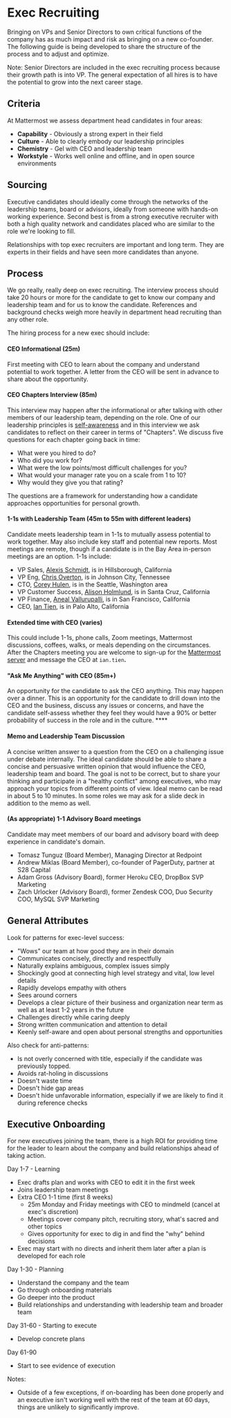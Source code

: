 # Exec Recruiting

Bringing on VPs and Senior Directors to own critical functions of the company has as much impact and risk as bringing on a new co-founder. The following guide is being developed to share the structure of the process and to adjust and optimize.

Note: Senior Directors are included in the exec recruiting process because their growth path is into VP. The general expectation of all hires is to have the potential to grow into the next career stage.

## Criteria

At Mattermost we assess department head candidates in four areas:

* **Capability** - Obviously a strong expert in their field
* **Culture** - Able to clearly embody our leadership principles
* **Chemistry** - Gel with CEO and leadership team
* **Workstyle** - Works well online and offline, and in open source environments 

## Sourcing

Executive candidates should ideally come through the networks of the leadership teams, board or advisors, ideally from someone with hands-on working experience. Second best is from a strong executive recruiter with both a high quality network and candidates placed who are similar to the role we're looking to fill.

Relationships with top exec recruiters are important and long term. They are experts in their fields and have seen more candidates than anyone.

## Process

We go really, really deep on exec recruiting. The interview process should take 20 hours or more for the candidate to get to know our company and leadership team and for us to know the candidate. References and background checks weigh more heavily in department head recruiting than any other role.

The hiring process for a new exec should include:

#### **CEO Informational \(25m\)** 

First meeting with CEO to learn about the company and understand potential to work together. A letter from the CEO will be sent in advance to share about the opportunity. 

#### **CEO Chapters Interview \(85m\)** 

This interview may happen after the informational or after talking with other members of our leadership team, depending on the role. One of our leadership principles is [self-awareness](../../../company/about-mattermost/#leadership-principles) and in this interview we ask candidates to reflect on their career in terms of "Chapters". We discuss five questions for each chapter going back in time: 

* What were you hired to do?
* Who did you work for? 
* What were the low points/most difficult challenges for you? 
* What would your manager rate you on a scale from 1 to 10? 
* Why would they give you that rating? 

The questions are a framework for understanding how a candidate approaches opportunities for personal growth. 

#### **1-1s with Leadership Team \(45m to 55m with different leaders\)** 

Candidate meets leadership team in 1-1s to mutually assess potential to work together. May also include key staff and potential new reports. Most meetings are remote, though if a candidate is in the Bay Area in-person meetings are an option. 1-1s include:  

* VP Sales, [Alexis Schmidt](https://www.linkedin.com/in/alexis-schmidt-4819281/), is in Hillsborough, California 
* VP Eng, [Chris Overton](https://www.linkedin.com/in/chris-overton-62b235/), is in Johnson City, Tennessee
* CTO, [Corey Hulen](https://www.linkedin.com/in/coreyhulen/), is in the Seattle, Washington area
* VP Customer Success, [Alison Holmlund](https://www.linkedin.com/in/alisonholmlund/), is in Santa Cruz, California 
* VP Finance, [Aneal Vallurupalli](https://www.linkedin.com/in/aneal-vallurupalli-4b573a38/), is in San Francisco, California 
* CEO, [Ian Tien](https://www.linkedin.com/in/iantien/), is in Palo Alto, California 

#### **Extended time with CEO** **\(varies\)** 

This could include 1-1s, phone calls, Zoom meetings, Mattermost discussions, coffees, walks, or meals depending on the circumstances. After the Chapters meeting you are welcome to sign-up for the [Mattermost server](https://community.mattermost.com/) and message the CEO at `ian.tien`**.**

#### **"Ask Me Anything" with CEO \(85m+\)** 

An opportunity for the candidate to ask the CEO anything. This may happen over a dinner. This is an opportunity for the candidate to drill down into the CEO and the business, discuss any issues or concerns, and have the candidate self-assess whether they feel they would have a 90% or better probability of success in the role and in the culture.  ****

#### **Memo and Leadership Team Discussion** 

A concise written answer to a question from the CEO on a challenging issue under debate internally. The ideal candidate should be able to share a concise and persuasive written opinion that would influence the CEO, leadership team and board. The goal is not to be correct, but to share your thinking and participate in a "healthy conflict" among executives, who may approach your topics from different points of view. Ideal memo can be read in about 5 to 10 minutes. In some roles we may ask for a slide deck in addition to the memo as well. 

#### **\(As appropriate\) 1-1 Advisory Board meetings** 

Candidate may meet members of our board and advisory board with deep experience in candidate's domain.

* Tomasz Tunguz \(Board Member\), Managing Director at Redpoint 
* Andrew Miklas \(Board Member\), co-founder of PagerDuty, partner at S28 Capital 
* Adam Gross \(Advisory Board\), former Heroku CEO, DropBox SVP Marketing
* Zach Urlocker \(Advisory Board\), former Zendesk COO, Duo Security COO, MySQL SVP Marketing 

## General Attributes

Look for patterns for exec-level success:  
 - "Wows" our team at how good they are in their domain  
 - Communicates concisely, directly and respectfully  
 - Naturally explains ambiguous, complex issues simply   
 - Shockingly good at connecting high level strategy and vital, low level details  
 - Rapidly develops empathy with others  
 - Sees around corners  
 - Develops a clear picture of their business and organization near term as well as at least 1-2 years in the future   
 - Challenges directly while caring deeply  
 - Strong written communication and attention to detail  
 - Keenly self-aware and open about personal strengths and opportunities

Also check for anti-patterns:  
 - Is not overly concerned with title, especially if the candidate was previously topped.   
 - Avoids rat-holing in discussions  
 - Doesn't waste time  
 - Doesn't hide gap areas  
 - Doesn't hide unfavorable information, especially if we are likely to find it during reference checks

## Executive Onboarding

For new executives joining the team, there is a high ROI for providing time for the leader to learn about the company and build relationships ahead of taking action.

Day 1-7 - Learning  
 - Exec drafts plan and works with CEO to edit it in the first week  
 - Joins leadership team meetings  
 - Extra CEO 1-1 time \(first 8 weeks\)   
   - 25m Monday and Friday meetings with CEO to mindmeld \(cancel at exec's discretion\)  
   - Meetings cover company pitch, recruiting story, what's sacred and other topics  
   - Gives opportunity for exec to dig in and find the "why" behind decisions   
 - Exec may start with no directs and inherit them later after a plan is developed for each role  

Day 1-30 - Planning  
 - Understand the company and the team  
 - Go through onboarding materials  
 - Go deeper into the product  
 - Build relationships and understanding with leadership team and broader team

Day 31-60 - Starting to execute  
 - Develop concrete plans

Day 61-90  
 - Start to see evidence of execution

Notes:  
 - Outside of a few exceptions, if on-boarding has been done properly and an executive isn't working well with the rest of the team at 60 days, things are unlikely to significantly improve.

